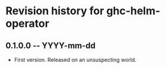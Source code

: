 # Revision history for ghc-helm-operator

## 0.1.0.0  -- YYYY-mm-dd

* First version. Released on an unsuspecting world.
